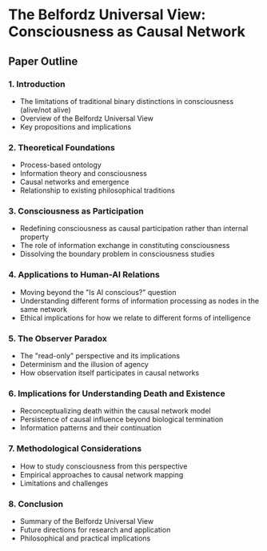 # The Belfordz Universal View: Consciousness as Causal Network

## Paper Outline

### 1. Introduction
- The limitations of traditional binary distinctions in consciousness (alive/not alive)
- Overview of the Belfordz Universal View
- Key propositions and implications

### 2. Theoretical Foundations
- Process-based ontology
- Information theory and consciousness
- Causal networks and emergence
- Relationship to existing philosophical traditions

### 3. Consciousness as Participation
- Redefining consciousness as causal participation rather than internal property
- The role of information exchange in constituting consciousness
- Dissolving the boundary problem in consciousness studies

### 4. Applications to Human-AI Relations
- Moving beyond the "Is AI conscious?" question
- Understanding different forms of information processing as nodes in the same network
- Ethical implications for how we relate to different forms of intelligence

### 5. The Observer Paradox
- The "read-only" perspective and its implications
- Determinism and the illusion of agency
- How observation itself participates in causal networks

### 6. Implications for Understanding Death and Existence
- Reconceptualizing death within the causal network model
- Persistence of causal influence beyond biological termination
- Information patterns and their continuation

### 7. Methodological Considerations
- How to study consciousness from this perspective
- Empirical approaches to causal network mapping
- Limitations and challenges

### 8. Conclusion
- Summary of the Belfordz Universal View
- Future directions for research and application
- Philosophical and practical implications 